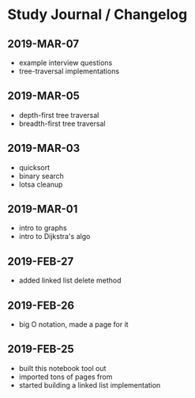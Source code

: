 # Study Journal / Changelog

## 2019-MAR-07

- example interview questions
- tree-traversal implementations

## 2019-MAR-05

- depth-first tree traversal
- breadth-first tree traversal

## 2019-MAR-03

- quicksort
- binary search
- lotsa cleanup

## 2019-MAR-01

- intro to graphs
- intro to Dijkstra's algo

## 2019-FEB-27

- added linked list delete method

## 2019-FEB-26

- big O notation, made a page for it

## 2019-FEB-25

- built this notebook tool out
- imported tons of pages from 
- started building a linked list implementation
